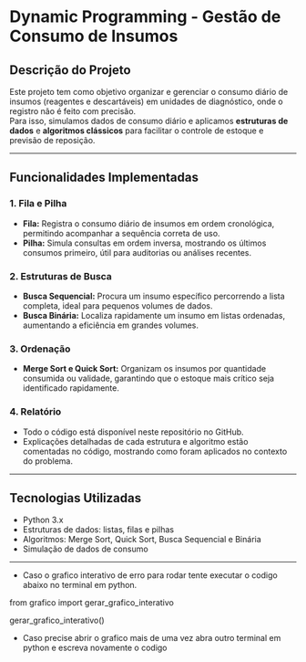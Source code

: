 # Dynamic Programming - Gestão de Consumo de Insumos

## Descrição do Projeto
Este projeto tem como objetivo organizar e gerenciar o consumo diário de insumos (reagentes e descartáveis) em unidades de diagnóstico, onde o registro não é feito com precisão.  
Para isso, simulamos dados de consumo diário e aplicamos **estruturas de dados** e **algoritmos clássicos** para facilitar o controle de estoque e previsão de reposição.

---

## Funcionalidades Implementadas

### 1. Fila e Pilha
- **Fila:** Registra o consumo diário de insumos em ordem cronológica, permitindo acompanhar a sequência correta de uso.
- **Pilha:** Simula consultas em ordem inversa, mostrando os últimos consumos primeiro, útil para auditorias ou análises recentes.

### 2. Estruturas de Busca
- **Busca Sequencial:** Procura um insumo específico percorrendo a lista completa, ideal para pequenos volumes de dados.
- **Busca Binária:** Localiza rapidamente um insumo em listas ordenadas, aumentando a eficiência em grandes volumes.

### 3. Ordenação
- **Merge Sort e Quick Sort:** Organizam os insumos por quantidade consumida ou validade, garantindo que o estoque mais crítico seja identificado rapidamente.

### 4. Relatório
- Todo o código está disponível neste repositório no GitHub.
- Explicações detalhadas de cada estrutura e algoritmo estão comentadas no código, mostrando como foram aplicados no contexto do problema.

---

## Tecnologias Utilizadas
- Python 3.x
- Estruturas de dados: listas, filas e pilhas
- Algoritmos: Merge Sort, Quick Sort, Busca Sequencial e Binária
- Simulação de dados de consumo

---

- Caso o grafico interativo de erro para rodar tente executar o codigo abaixo no terminal em python.

from grafico import gerar_grafico_interativo

gerar_grafico_interativo()

- Caso precise abrir o grafico mais de uma vez abra outro terminal em python e escreva novamente o codigo
